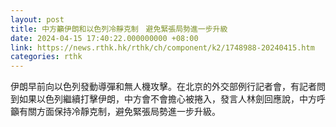 ```yaml
---
layout: post
title: 中方籲伊朗和以色列冷靜克制　避免緊張局勢進一步升級
date: 2024-04-15 17:40:22.000000000 +08:00
link: https://news.rthk.hk/rthk/ch/component/k2/1748988-20240415.htm
categories: rthk
---
```


伊朗早前向以色列發動導彈和無人機攻擊。在北京的外交部例行記者會，有記者問到如果以色列繼續打擊伊朗，中方會不會擔心被捲入，發言人林劍回應說，中方呼籲有關方面保持冷靜克制，避免緊張局勢進一步升級。
